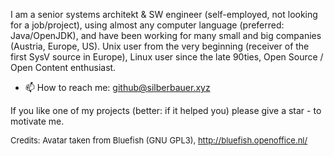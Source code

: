 I am a senior systems architekt & SW engineer (self-employed, not looking for a job/project), using almost any computer language (preferred: Java/OpenJDK), and have been working for many small and big companies (Austria, Europe, US). Unix user from the very beginning (receiver of the first SysV source in Europe), Linux user since the late 90ties, Open Source / Open Content enthusiast. 

- 📫 How to reach me: github@silberbauer.xyz

If you like one of my projects (better: if it helped you) please give a star - to motivate me.

<font size="2">Credits: Avatar taken from Bluefish (GNU GPL3), http://bluefish.openoffice.nl/</font> 

<!---
openworld42/openworld42 is a ✨ special ✨ repository because its `README.md` (this file) appears on your GitHub profile.
You can click the Preview link to take a look at your changes.
--->
